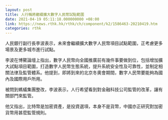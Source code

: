 ```yaml
---
layout: post
title: 人行稱將繼續擴大數字人民幣試點範圍
date: 2021-04-19 05:11:18.000000000 +08:00
link: https://news.rthk.hk/rthk/ch/component/k2/1586463-20210419.htm
categories: rthk
---
```


人民銀行副行長李波表示，未來會繼續擴大數字人民幣項目試點範圍，正考慮更多場景及更多城市進行試點。

李波在博鰲論壇上指出，數字人民幣向全國推廣前有幾件事要做到位，包括增加擴大試點項目範圍，打造數字人民幣生態系統，提升系統安全性及可靠性，並制定相關法律及監管體系。他提到，即將到來的北京冬奧會期間，數字人民幣要能夠為國內及國際用戶所用。

被問到螞蟻集團整改，李波表示，人行希望看到對金融科技公司監管的改革，讓有關部門來監管。

他又指出，比特幣是加密資產，是投資選項，本身不是貨幣，中國亦正研究對加密貨幣用甚麼監管規則。
